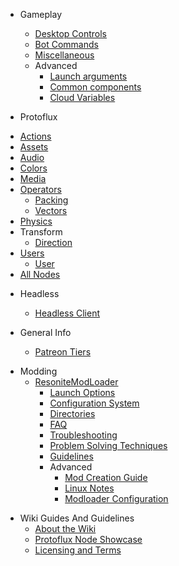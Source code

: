 <!-- markdownlint-disable ul-indent -->
<!-- markdownlint-disable-next-line first-line-heading -->
- Gameplay
  - [Desktop Controls](/gameplay/desktopControls.md)
  - [Bot Commands](/gameplay/botCommands.md)
  - [Miscellaneous](/gameplay/misc.md)
  - Advanced
    - [Launch arguments](/gameplay/advanced/launchArguments.md)
    - [Common components](/gameplay/advanced/commonComp.md)
    - [Cloud Variables](/gameplay/advanced/cloudVars.md)

- Protoflux
<!-- embed:start:protoflux -->
  - [Actions](/protoflux/actions.md)
  - [Assets](/protoflux/assets.md)
  - [Audio](/protoflux/audio.md)
  - [Colors](/protoflux/colors.md)
  - [Media](/protoflux/media.md)
  - [Operators](/protoflux/operators/README.md)
    - [Packing](/protoflux/operators/packing.md)
    - [Vectors](/protoflux/operators/vectors.md)
  - [Physics](/protoflux/physics.md)
  - Transform
    - [Direction](/protoflux/transform/direction.md)
  - [Users](/protoflux/users/README.md)
    - [User ](/protoflux/users/userRoot.md)
  - [All Nodes](/protoflux/allNodes.md)
<!-- embed:end:protoflux -->

- Headless
  - [Headless Client](/headless/headlessClient.md)

- General Info
  - [Patreon Tiers](/general/patreon.md)

<!-- Articles imported trough URL. Files don't exist! Check /_js/plugin-alias.js -->
- Modding
  - [ResoniteModLoader](/modding/resoniteModLoader/README.md)
    - [Launch Options](/modding/resoniteModLoader/launch_options.md)
    - [Configuration System](/modding/resoniteModLoader/config.md)
    - [Directories](/modding/resoniteModLoader/directories.md)
    - [FAQ](/modding/resoniteModLoader/faq.md)
    - [Troubleshooting](/modding/resoniteModLoader/troubleshooting.md)
    - [Problem Solving Techniques](/modding/resoniteModLoader/problem_solving_techniques.md)
    - [Guidelines](/modding/resoniteModLoader/guidelines.md)
    - Advanced
      - [Mod Creation Guide](/modding/resoniteModLoader/making_mods.md)
      - [Linux Notes](/modding/resoniteModLoader/linux.md)
      - [Modloader Configuration](/modding/resoniteModLoader/modloader_config.md)

<!-- markdownlint-disable-next-line list-indent -->
- Wiki Guides And Guidelines
  - [About the Wiki](README.md)
  - [Protoflux Node Showcase](/wikiGuides/nodeRender.md)
  - [Licensing and Terms](/LICENSE.md)

<!-- markdownlint-enable ul-indent -->

